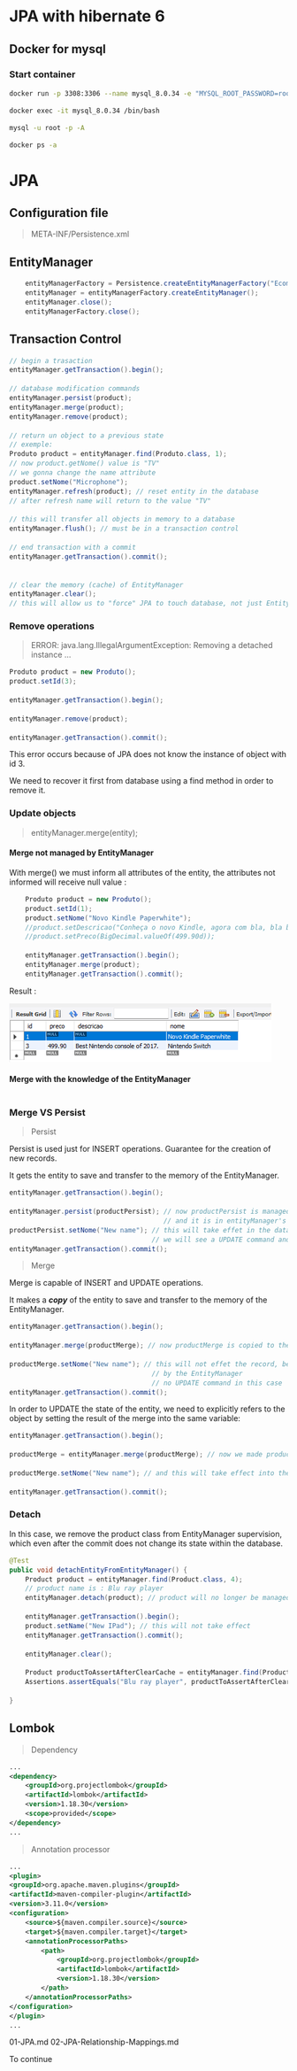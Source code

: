 # JPA with hibernate 6

## Docker for mysql

### Start container
```bash
docker run -p 3308:3306 --name mysql_8.0.34 -e "MYSQL_ROOT_PASSWORD=root" -d mysql:8.0.34
```

```bash
docker exec -it mysql_8.0.34 /bin/bash
```

```bash
mysql -u root -p -A
```

```bash
docker ps -a
```

# JPA

## Configuration file

> META-INF/Persistence.xml

## EntityManager

```java
    entityManagerFactory = Persistence.createEntityManagerFactory("Ecommerce-PU");
    entityManager = entityManagerFactory.createEntityManager();
    entityManager.close();
    entityManagerFactory.close();
```

## Transaction Control

```java
// begin a trasaction
entityManager.getTransaction().begin();
    
// database modification commands
entityManager.persist(product);
entityManager.merge(product);
entityManager.remove(product);

// return un object to a previous state
// exemple: 
Produto product = entityManager.find(Produto.class, 1);
// now product.getNome() value is "TV"
// we gonna change the name attribute
product.setNome("Microphone");
entityManager.refresh(product); // reset entity in the database
// after refresh name will return to the value "TV"
        
// this will transfer all objects in memory to a database
entityManager.flush(); // must be in a transaction control

// end transaction with a commit
entityManager.getTransaction().commit();


// clear the memory (cache) of EntityManager
entityManager.clear();
// this will allow us to "force" JPA to touch database, not just EntityManager's memory cache with the objects
```
### Remove operations

> ERROR: java.lang.IllegalArgumentException: Removing a detached instance ...

```java
Produto product = new Produto();
product.setId(3);

entityManager.getTransaction().begin();

entityManager.remove(product);

entityManager.getTransaction().commit();
```

This error occurs because of JPA does not know the instance of object with id 3.

We need to recover it first from database using a find method in order to remove it.

### Update objects

> entityManager.merge(entity);

#### Merge not managed by EntityManager

With merge() we must inform all attributes of the entity, the attributes not informed will receive null value :

```java
    Produto product = new Produto();
    product.setId(1);
    product.setNome("Novo Kindle Paperwhite");
    //product.setDescricao("Conheça o novo Kindle, agora com bla, bla bla");
    //product.setPreco(BigDecimal.valueOf(499.90d));

    entityManager.getTransaction().begin();
    entityManager.merge(product);
    entityManager.getTransaction().commit();
```

Result :

![img.png](docs/img.png)

#### Merge with the knowledge of the EntityManager

```java

```

### Merge VS Persist

> Persist

Persist is used just for INSERT operations. Guarantee for the creation of new records.

It gets the entity to save and transfer to the memory of the EntityManager.

```java
entityManager.getTransaction().begin();

entityManager.persist(productPersist); // now productPersist is managed by the EntityManager of JPA
                                       // and it is in entityManager's memory
productPersist.setNome("New name"); // this will take effet in the database
                                    // we will see a UPDATE command and the name will be changed
entityManager.getTransaction().commit();
```

> Merge

Merge is capable of INSERT and UPDATE operations.

It makes a ***copy*** of the entity to save and transfer to the memory of the EntityManager.

```java
entityManager.getTransaction().begin();

entityManager.merge(productMerge); // now productMerge is copied to the EntityManager of JPA

productMerge.setNome("New name"); // this will not effet the record, because it's not managed 
                                    // by the EntityManager
                                    // no UPDATE command in this case
entityManager.getTransaction().commit();
```

In order to UPDATE the state of the entity, we need to explicitly refers to the object 
by setting the result of the merge into the same variable:

```java
entityManager.getTransaction().begin();

productMerge = entityManager.merge(productMerge); // now we made productMerge managed by JPA

productMerge.setNome("New name"); // and this will take effect into the database

entityManager.getTransaction().commit();
```
### Detach

In this case, we remove the product class from EntityManager supervision, which even after the commit does not change 
its state within the database.

```java
@Test
public void detachEntityFromEntityManager() {
    Product product = entityManager.find(Product.class, 4);
    // product name is : Blu ray player
    entityManager.detach(product); // product will no longer be managed by JPAs EntityManager 

    entityManager.getTransaction().begin();
    product.setName("New IPad"); // this will not take effect
    entityManager.getTransaction().commit();

    entityManager.clear();

    Product productToAssertAfterClearCache = entityManager.find(Product.class, product.getId());
    Assertions.assertEquals("Blu ray player", productToAssertAfterClearCache.getName()); // test will pass 
                                                                                        // nothing was changed
}
```

## Lombok

> Dependency

```xml
...
<dependency>
    <groupId>org.projectlombok</groupId>
    <artifactId>lombok</artifactId>
    <version>1.18.30</version>
    <scope>provided</scope>
</dependency>
...
```

> Annotation processor

```xml
...
<plugin>
<groupId>org.apache.maven.plugins</groupId>
<artifactId>maven-compiler-plugin</artifactId>
<version>3.11.0</version>
<configuration>
    <source>${maven.compiler.source}</source>
    <target>${maven.compiler.target}</target>
    <annotationProcessorPaths>
        <path>
            <groupId>org.projectlombok</groupId>
            <artifactId>lombok</artifactId>
            <version>1.18.30</version>
        </path>
    </annotationProcessorPaths>
</configuration>
</plugin>
...
```
01-JPA.md
02-JPA-Relationship-Mappings.md

To continue 
